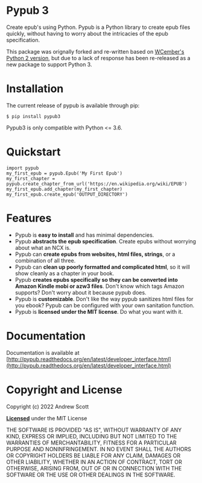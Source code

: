 # Pypub 3 #

Create epub's using Python. Pypub is a Python library to create epub files quickly, without having to worry about the intricacies of the epub specification.

This package was orignally forked and re-written based on [WCember's Python 2 version](https://github.com/wcember/pypub),
but due to a lack of response has been re-released as a new package to support Python 3.

# Installation #
The current release of pypub is available through pip:

    $ pip install pypub3

Pypub3 is only compatible with Python <= 3.6.

# Quickstart #

```python3
import pypub
my_first_epub = pypub.Epub('My First Epub')
my_first_chapter = pypub.create_chapter_from_url('https://en.wikipedia.org/wiki/EPUB')
my_first_epub.add_chapter(my_first_chapter)
my_first_epub.create_epub('OUTPUT_DIRECTORY')
```

# Features #
* Pypub is **easy to install** and has minimal dependencies.
* Pypub **abstracts the epub specification**. Create epubs without worrying about what an NCX is.
* Pypub can **create epubs from websites, html files, strings**, or a combination of all three.
* Pypub can **clean up poorly formatted and complicated html**, so it will show cleanly as a chapter in your book.
* Pypub **creates epubs specifically so they can be converted into Amazon Kindle mobi or azw3 files**. Don't know which tags Amazon supports? Don't worry about it because pypub does. 
* Pypub is **customizable**. Don't like the way pypub sanitizes html files for you ebook? Pypub can be configured with your own sanitation function.
* Pypub is **licensed under the MIT license**. Do what you want with it.

# Documentation #

Documentation is available at [http://pypub.readthedocs.org/en/latest/developer_interface.html](http://pypub.readthedocs.org/en/latest/developer_interface.html)

# Copyright and License #

Copyright (c) 2022 Andrew Scott

[**Licensed**](https://github.com/imgurbot12/pypub/blob/master/LICENSE) under the MIT License

THE SOFTWARE IS PROVIDED "AS IS", WITHOUT WARRANTY OF ANY KIND, EXPRESS OR IMPLIED, INCLUDING BUT NOT LIMITED TO THE WARRANTIES OF MERCHANTABILITY, FITNESS FOR A PARTICULAR PURPOSE AND NONINFRINGEMENT. IN NO EVENT SHALL THE AUTHORS OR COPYRIGHT HOLDERS BE LIABLE FOR ANY CLAIM, DAMAGES OR OTHER LIABILITY, WHETHER IN AN ACTION OF CONTRACT, TORT OR OTHERWISE, ARISING FROM, OUT OF OR IN CONNECTION WITH THE SOFTWARE OR THE USE OR OTHER DEALINGS IN THE SOFTWARE.
